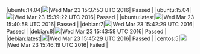 |ubuntu:14.04|![](https://cdn.rawgit.com/Neilpang/letest/master/status/ubuntu-14.04.svg?1458747473)|Wed Mar 23 15:37:53 UTC 2016| Passed |
|ubuntu:15.04|![](https://cdn.rawgit.com/Neilpang/letest/master/status/ubuntu-15.04.svg?1458747562)|Wed Mar 23 15:39:22 UTC 2016| Passed |
|ubuntu:latest|![](https://cdn.rawgit.com/Neilpang/letest/master/status/ubuntu-latest.svg?1458747658)|Wed Mar 23 15:40:58 UTC 2016| Passed |
|debian:7|![](https://cdn.rawgit.com/Neilpang/letest/master/status/debian-7.svg?1458747749)|Wed Mar 23 15:42:29 UTC 2016| Passed |
|debian:8|![](https://cdn.rawgit.com/Neilpang/letest/master/status/debian-8.svg?1458747838)|Wed Mar 23 15:43:58 UTC 2016| Passed |
|debian:latest|![](https://cdn.rawgit.com/Neilpang/letest/master/status/debian-latest.svg?1458747929)|Wed Mar 23 15:45:29 UTC 2016| Passed |
|centos:5|![](https://cdn.rawgit.com/Neilpang/letest/master/status/centos-5.svg?1458747979)|Wed Mar 23 15:46:19 UTC 2016| Failed |
